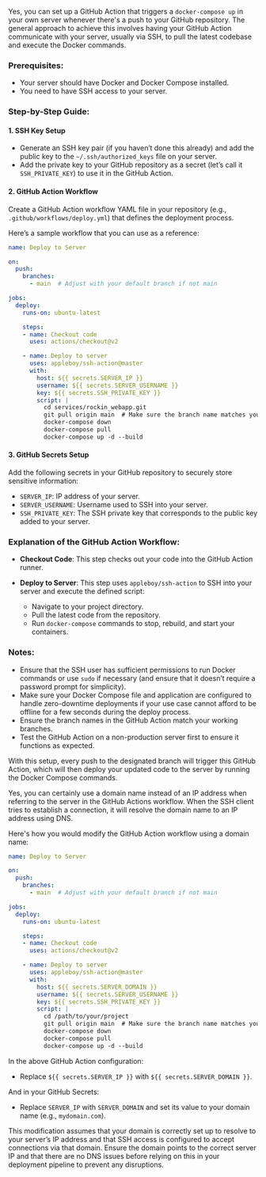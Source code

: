 Yes, you can set up a GitHub Action that triggers a `docker-compose up` in your own server whenever there's a push to your GitHub repository. The general approach to achieve this involves having your GitHub Action communicate with your server, usually via SSH, to pull the latest codebase and execute the Docker commands.

### Prerequisites:
- Your server should have Docker and Docker Compose installed.
- You need to have SSH access to your server.

### Step-by-Step Guide:

#### 1. SSH Key Setup
- Generate an SSH key pair (if you haven’t done this already) and add the public key to the `~/.ssh/authorized_keys` file on your server.
- Add the private key to your GitHub repository as a secret (let’s call it `SSH_PRIVATE_KEY`) to use it in the GitHub Action.

#### 2. GitHub Action Workflow
Create a GitHub Action workflow YAML file in your repository (e.g., `.github/workflows/deploy.yml`) that defines the deployment process.

Here’s a sample workflow that you can use as a reference:

```yaml
name: Deploy to Server

on:
  push:
    branches:
      - main  # Adjust with your default branch if not main

jobs:
  deploy:
    runs-on: ubuntu-latest

    steps:
    - name: Checkout code
      uses: actions/checkout@v2

    - name: Deploy to server
      uses: appleboy/ssh-action@master
      with:
        host: ${{ secrets.SERVER_IP }}
        username: ${{ secrets.SERVER_USERNAME }}
        key: ${{ secrets.SSH_PRIVATE_KEY }}
        script: |
          cd services/rockin_webapp.git
          git pull origin main  # Make sure the branch name matches your default branch
          docker-compose down
          docker-compose pull
          docker-compose up -d --build
```

#### 3. GitHub Secrets Setup
Add the following secrets in your GitHub repository to securely store sensitive information:
- `SERVER_IP`: IP address of your server.
- `SERVER_USERNAME`: Username used to SSH into your server.
- `SSH_PRIVATE_KEY`: The SSH private key that corresponds to the public key added to your server.

### Explanation of the GitHub Action Workflow:
- **Checkout Code**: This step checks out your code into the GitHub Action runner.
  
- **Deploy to Server**: This step uses `appleboy/ssh-action` to SSH into your server and execute the defined script:
  - Navigate to your project directory.
  - Pull the latest code from the repository.
  - Run `docker-compose` commands to stop, rebuild, and start your containers.

### Notes:
- Ensure that the SSH user has sufficient permissions to run Docker commands or use `sudo` if necessary (and ensure that it doesn’t require a password prompt for simplicity).
- Make sure your Docker Compose file and application are configured to handle zero-downtime deployments if your use case cannot afford to be offline for a few seconds during the deploy process.
- Ensure the branch names in the GitHub Action match your working branches.
- Test the GitHub Action on a non-production server first to ensure it functions as expected.

With this setup, every push to the designated branch will trigger this GitHub Action, which will then deploy your updated code to the server by running the Docker Compose commands.

Yes, you can certainly use a domain name instead of an IP address when referring to the server in the GitHub Actions workflow. When the SSH client tries to establish a connection, it will resolve the domain name to an IP address using DNS.

Here's how you would modify the GitHub Action workflow using a domain name:

```yaml
name: Deploy to Server

on:
  push:
    branches:
      - main  # Adjust with your default branch if not main

jobs:
  deploy:
    runs-on: ubuntu-latest

    steps:
    - name: Checkout code
      uses: actions/checkout@v2

    - name: Deploy to server
      uses: appleboy/ssh-action@master
      with:
        host: ${{ secrets.SERVER_DOMAIN }}
        username: ${{ secrets.SERVER_USERNAME }}
        key: ${{ secrets.SSH_PRIVATE_KEY }}
        script: |
          cd /path/to/your/project
          git pull origin main  # Make sure the branch name matches your default branch
          docker-compose down
          docker-compose pull
          docker-compose up -d --build
```

In the above GitHub Action configuration:

- Replace `${{ secrets.SERVER_IP }}` with `${{ secrets.SERVER_DOMAIN }}`.
  
And in your GitHub Secrets:

- Replace `SERVER_IP` with `SERVER_DOMAIN` and set its value to your domain name (e.g., `mydomain.com`).

This modification assumes that your domain is correctly set up to resolve to your server’s IP address and that SSH access is configured to accept connections via that domain. Ensure the domain points to the correct server IP and that there are no DNS issues before relying on this in your deployment pipeline to prevent any disruptions.
